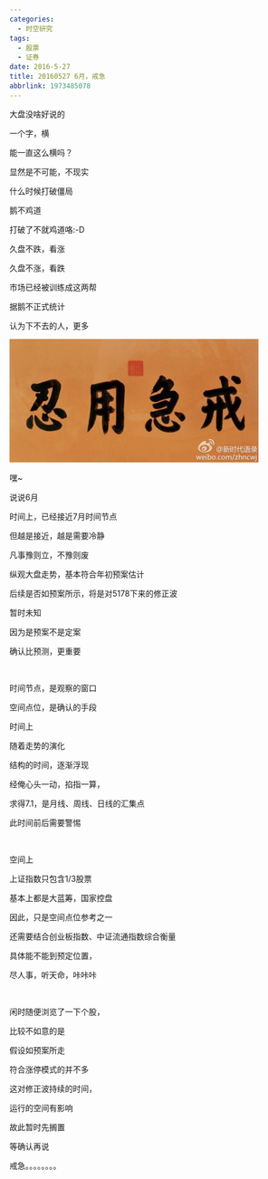 ```yaml
---
categories:
  - 时空研究
tags:
  - 股票
  - 证券
date: 2016-5-27
title: 20160527 6月，戒急
abbrlink: 1973485078
---
```

大盘没啥好说的

一个字，横

能一直这么横吗？

显然是不可能，不现实

什么时候打破僵局

鹅不鸡道

打破了不就鸡道咯:-D

久盘不跌，看涨

久盘不涨，看跌

市场已经被训练成这两帮

据鹅不正式统计

认为下不去的人，更多

![20160527-0](/images/20160527-0.jpeg)

嘿~​

说说6月​

时间上，已经接近7月时间节点​

但越是接近，越是需要冷静

凡事豫则立，不豫则废​

纵观大盘走势，基本符合年初预案估计​

​后续是否如预案所示，将是对5178下来的修正波

暂时未知

因为是预案不是定案​

确认比预测，更重要

​

时间节点，是观察的窗口

空间点位，是确认的手段


时间上

随着走势的演化

结构的时间，逐渐浮现

经俺心头一动，掐指一算，

求得7.1，是月线、周线、日线的汇集点

​此时间前后需要警惕

​

空间上​

上证指数只包含1/3股票

基本上都是大蓝筹，国家控盘

因此，只是空间点位参考之一​

还需要结合创业板指数、中证流通指数​综合衡量

​具体能不能到预定位置，

尽人事，听天命，咔咔咔​

​

闲时随便浏览了一下个股，

比较不如意的是

​假设如预案所走

符合涨停模式的并不多

​这对修正波持续的时间，

运行的空间有影响

故此暂时先搁置

等确认再说

戒急。。。。。。。。
